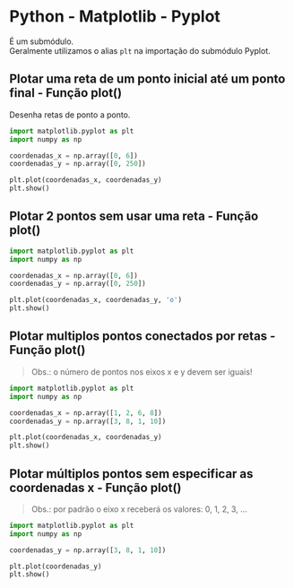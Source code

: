 # Python - Matplotlib - Pyplot

É um submódulo.  
Geralmente utilizamos o alias ```plt``` na importação do submódulo Pyplot.  

## Plotar uma reta de um ponto inicial até um ponto final - Função plot()

Desenha retas de ponto a ponto.  

~~~python
import matplotlib.pyplot as plt 
import numpy as np

coordenadas_x = np.array([0, 6])
coordenadas_y = np.array([0, 250])

plt.plot(coordenadas_x, coordenadas_y)
plt.show()
~~~

## Plotar 2 pontos sem usar uma reta - Função plot()

~~~python
import matplotlib.pyplot as plt 
import numpy as np

coordenadas_x = np.array([0, 6])
coordenadas_y = np.array([0, 250])

plt.plot(coordenadas_x, coordenadas_y, 'o')
plt.show()
~~~

## Plotar multiplos pontos conectados por retas - Função plot()

> Obs.: o número de pontos nos eixos x e y devem ser iguais!  

~~~python
import matplotlib.pyplot as plt 
import numpy as np

coordenadas_x = np.array([1, 2, 6, 8])
coordenadas_y = np.array([3, 8, 1, 10])

plt.plot(coordenadas_x, coordenadas_y)
plt.show()
~~~

## Plotar múltiplos pontos sem especificar as coordenadas x - Função plot()

> Obs.: por padrão o eixo x receberá os valores: 0, 1, 2, 3, ...

~~~python
import matplotlib.pyplot as plt 
import numpy as np

coordenadas_y = np.array([3, 8, 1, 10])

plt.plot(coordenadas_y)
plt.show()
~~~